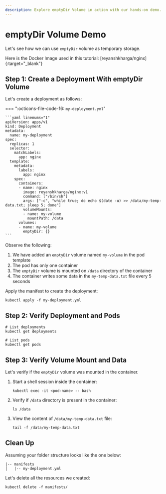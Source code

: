 ```yaml
---
description: Explore emptyDir Volume in action with our hands-on demo. See how this Kubernetes storage feature works in real-life scenarios.
---
```


# emptyDir Volume Demo

Let's see how we can use `emptyDir` volume as temporary storage.

Here is the Docker Image used in this tutorial: [reyanshkharga/nginx]{:target="_blank"}


## Step 1: Create a Deployment With emptyDir Volume

Let's create a deployment as follows:

=== ":octicons-file-code-16: `my-deployment.yml`"

    ```yaml linenums="1"
    apiVersion: apps/v1
    kind: Deployment
    metadata:
      name: my-deployment
    spec:
      replicas: 1
      selector:
        matchLabels:
          app: nginx
      template:
        metadata:
          labels:
            app: nginx
        spec:
          containers:
          - name: nginx
            image: reyanshkharga/nginx:v1
            command: ["/bin/sh"]
            args: ["-c", "while true; do echo $(date -u) >> /data/my-temp-data.txt; sleep 5; done"]
            volumeMounts:
            - name: my-volume
              mountPath: /data
          volumes:
          - name: my-volume
            emptyDir: {}
    ```

Observe the following:

1. We have added an `emptyDir` volume named `my-volume` in the pod template
2. The pod has only one container
3. The `emptyDir` volume is mounted on `/data` directory of the container
4. The container writes some data in the `my-temp-data.txt` file every 5 seconds

Apply the manifest to create the deployment:

```
kubectl apply -f my-deployment.yml
```


## Step 2: Verify Deployment and Pods

```
# List deployments
kubectl get deployments

# List pods
kubectl get pods
```


## Step 3: Verify Volume Mount and Data

Let's verify if the `emptyDir` volume was mounted in the container.

1. Start a shell session inside the container:

    ```
    kubectl exec -it <pod-name> -- bash
    ```

2. Verify if `/data` directory is present in the container:

    ```
    ls /data
    ```

3. View the content of `/data/my-temp-data.txt` file:

    ```
    tail -f /data/my-temp-data.txt
    ```

## Clean Up

Assuming your folder structure looks like the one below:

```
|-- manifests
│   |-- my-deployment.yml
```

Let's delete all the resources we created:

```
kubectl delete -f manifests/
```